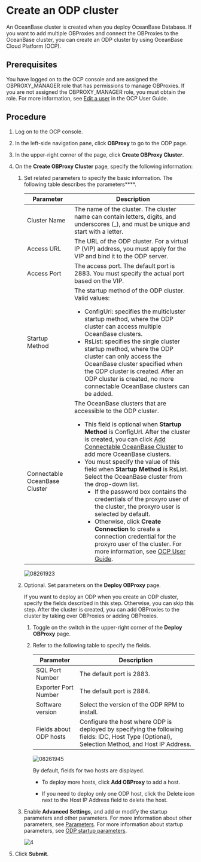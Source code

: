 # Create an ODP cluster

An OceanBase cluster is created when you deploy OceanBase Database. If you want to add multiple OBProxies and connect the OBProxies to the OceanBase cluster, you can create an ODP cluster by using OceanBase Cloud Platform (OCP).

## Prerequisites

You have logged on to the OCP console and are assigned the OBPROXY_MANAGER role that has permissions to manage OBProxies. If you are not assigned the OBPROXY_MANAGER role, you must obtain the role. For more information, see [Edit a user](https://www.oceanbase.com/docs/enterprise-oceanbase-ocp-cn-10000000000777155) in the OCP User Guide.

## Procedure

1. Log on to the OCP console.

2. In the left-side navigation pane, click **OBProxy** to go to the ODP page.

3. In the upper-right corner of the page, click **Create OBProxy Cluster**.

4. On the **Create OBProxy Cluster** page, specify the following information:

   1. Set related parameters to specify the basic information. The following table describes the parameters****.

      | Parameter | Description |
      |------------|--------------------------------------------------------------------------------------------------------------------------------------------------------------------------------------------------------------------------------------------------------------------------------------------------------------------------------------------------------------------------------------------------------------------------------------------------------------------------------------------------------------------------------------------------------------------------------------|
      | Cluster Name | The name of the cluster. The cluster name can contain letters, digits, and underscores (_), and must be unique and start with a letter.  |
      | Access URL | The URL of the ODP cluster. For a virtual IP (VIP) address, you must apply for the VIP and bind it to the ODP server.  |
      | Access Port | The access port. The default port is 2883. You must specify the actual port based on the VIP.  |
      | Startup Method | The startup method of the ODP cluster. Valid values: <ul><li>ConfigUrl: specifies the multicluster startup method, where the ODP cluster can access multiple OceanBase clusters. </li>  <li>RsList: specifies the single cluster startup method, where the ODP cluster can only access the OceanBase cluster specified when the ODP cluster is created. After an ODP cluster is created, no more connectable OceanBase clusters can be added. </li></ul> |
      | Connectable OceanBase Cluster | The OceanBase clusters that are accessible to the ODP cluster.  <ul><li>This field is optional when **Startup Method** is ConfigUrl. After the cluster is created, you can click [Add Connectable OceanBase Cluster](../2.manage-obproxy-clusters/6.manage-ob-cluster-in-obproxy.md) to add more OceanBase clusters. </li> <li>You must specify the value of this field when **Startup Method** is RsList.  Select the OceanBase cluster from the drop-down list. <ul><li>If the password box contains the credentials of the proxyro user of the cluster, the proxyro user is selected by default. </li> <li>Otherwise, click **Create Connection** to create a connection credential for the proxyro user of the cluster. For more information, see [OCP User Guide](https://www.oceanbase.com/docs/enterprise-oceanbase-ocp-cn-10000000000775771). </li></ul></li></ul> |

      ![08261923](https://help-static-aliyun-doc.aliyuncs.com/assets/img/zh-CN/2334601361/p312780.png)

   2. Optional. Set parameters on the **Deploy OBProxy** page.

      If you want to deploy an ODP when you create an ODP cluster, specify the fields described in this step. Otherwise, you can skip this step. After the cluster is created, you can add OBProxies to the cluster by taking over OBProxies or adding OBProxies.

      1. Toggle on the switch in the upper-right corner of the **Deploy OBProxy** page.

      2. Refer to the following table to specify the fields.

         | Parameter | Description |
         |---------------|----------------------------------------------------|
         | SQL Port Number | The default port is 2883.  |
         | Exporter Port Number | The default port is 2884.  |
         | Software version | Select the version of the ODP RPM to install.  |
         | Fields about ODP hosts | Configure the host where ODP is deployed by specifying the following fields: IDC, Host Type (Optional), Selection Method, and Host IP Address.  |

         ![08261945](https://help-static-aliyun-doc.aliyuncs.com/assets/img/zh-CN/2334601361/p312784.png)

         By default, fields for two hosts are displayed.

         * To deploy more hosts, click **Add OBProxy** to add a host.

         * If you need to deploy only one ODP host, click the Delete icon next to the Host IP Address field to delete the host.

   3. Enable **Advanced Settings**, and add or modify the startup parameters and other parameters. For more information about other parameters, see [Parameters](https://www.oceanbase.com/docs/enterprise-odp-enterprise-cn-10000000000982784). For more information about startup parameters, see [ODP startup parameters](../4.odp-cluster-parameters.md).

      ![4](https://help-static-aliyun-doc.aliyuncs.com/assets/img/zh-CN/8232382161/p240600.png)

5. Click **Submit**.
